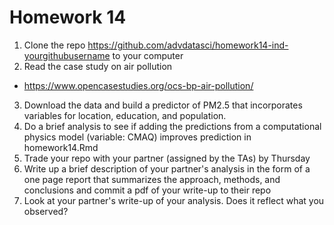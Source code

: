 # Homework 14

1. Clone the repo https://github.com/advdatasci/homework14-ind-yourgithubusername to your computer
2. Read the case study on air pollution
  - https://www.opencasestudies.org/ocs-bp-air-pollution/
3. Download the data and build a predictor of PM2.5 that incorporates variables for location, education, and population. 
4. Do a brief analysis to see if adding the predictions from a computational physics model (variable: CMAQ) improves prediction in homework14.Rmd
5. Trade your repo with your partner (assigned by the TAs) by Thursday
6. Write up a brief description of your partner's analysis in the form of a one page report that summarizes the approach, methods, and conclusions and commit a pdf of your write-up to their repo
7. Look at your partner's write-up of your analysis. Does it reflect what you observed?

